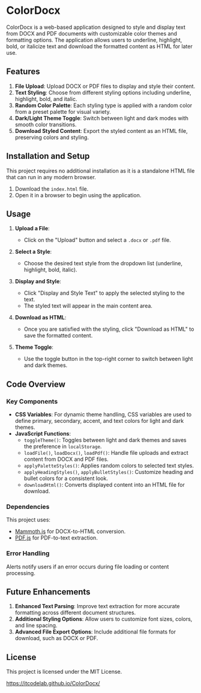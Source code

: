 # ColorDocx

ColorDocx is a web-based application designed to style and display text from DOCX and PDF documents with customizable color themes and formatting options. The application allows users to underline, highlight, bold, or italicize text and download the formatted content as HTML for later use.

## Features

1. **File Upload**: Upload DOCX or PDF files to display and style their content.
2. **Text Styling**: Choose from different styling options including underline, highlight, bold, and italic.
3. **Random Color Palette**: Each styling type is applied with a random color from a preset palette for visual variety.
4. **Dark/Light Theme Toggle**: Switch between light and dark modes with smooth color transitions.
5. **Download Styled Content**: Export the styled content as an HTML file, preserving colors and styling.

## Installation and Setup

This project requires no additional installation as it is a standalone HTML file that can run in any modern browser. 

1. Download the `index.html` file.
2. Open it in a browser to begin using the application.

## Usage

1. **Upload a File**:
   - Click on the "Upload" button and select a `.docx` or `.pdf` file.

2. **Select a Style**:
   - Choose the desired text style from the dropdown list (underline, highlight, bold, italic).

3. **Display and Style**:
   - Click "Display and Style Text" to apply the selected styling to the text.
   - The styled text will appear in the main content area.

4. **Download as HTML**:
   - Once you are satisfied with the styling, click "Download as HTML" to save the formatted content.

5. **Theme Toggle**:
   - Use the toggle button in the top-right corner to switch between light and dark themes.

## Code Overview

### Key Components

- **CSS Variables**: For dynamic theme handling, CSS variables are used to define primary, secondary, accent, and text colors for light and dark themes.
- **JavaScript Functions**:
  - `toggleTheme()`: Toggles between light and dark themes and saves the preference in `localStorage`.
  - `loadFile()`, `loadDocx()`, `loadPdf()`: Handle file uploads and extract content from DOCX and PDF files.
  - `applyPaletteStyles()`: Applies random colors to selected text styles.
  - `applyHeadingStyles()`, `applyBulletStyles()`: Customize heading and bullet colors for a consistent look.
  - `downloadHtml()`: Converts displayed content into an HTML file for download.

### Dependencies

This project uses:
- [Mammoth.js](https://cdnjs.com/libraries/mammoth) for DOCX-to-HTML conversion.
- [PDF.js](https://cdnjs.com/libraries/pdf.js) for PDF-to-text extraction.

### Error Handling

Alerts notify users if an error occurs during file loading or content processing.

## Future Enhancements

1. **Enhanced Text Parsing**: Improve text extraction for more accurate formatting across different document structures.
2. **Additional Styling Options**: Allow users to customize font sizes, colors, and line spacing.
3. **Advanced File Export Options**: Include additional file formats for download, such as DOCX or PDF.

## License

This project is licensed under the MIT License.

https://itcodelab.github.io/ColorDocx/
